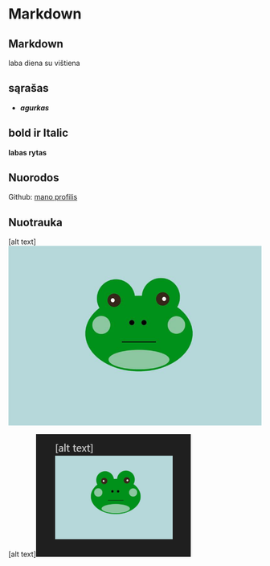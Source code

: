 # Markdown
## Markdown
laba diena su vištiena
## sąrašas
- **_agurkas_**
## bold ir Italic
**labas rytas**
## Nuorodos
Github: [mano profilis](https://github.com/kornelyte12)
## Nuotrauka

[alt text]![alt text](image-1.png)

[alt text]![alt text](image-2.png)
